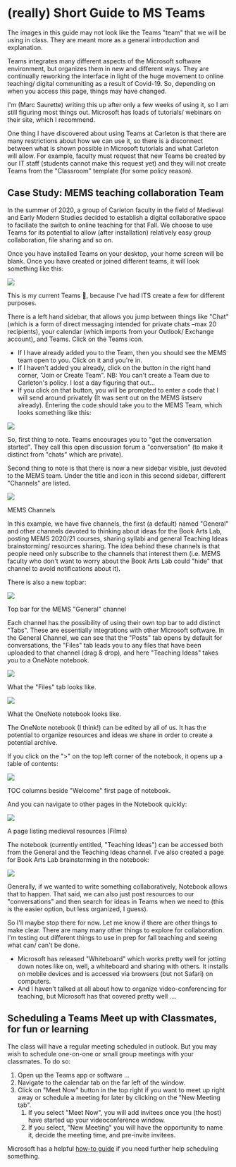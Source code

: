 # (really) Short Guide to MS Teams

The images in this guide may not look like the Teams "team" that we will be using in class. They are meant more as a general introduction and explanation.

Teams integrates many different aspects of the Microsoft software environment, but organizes them in new and different ways. They are continually reworking the interface in light of the huge movement to online teaching/ digital communiting as a result of Covid-19. So, depending on when you access this page, things may have changed.

I'm (Marc Saurette) writing this up after only a few weeks of using it, so I am still figuring most things out. Microsoft has loads of tutorials/ webinars on their site, which I recommend.

One thing I have discovered about using Teams at Carleton is that there are many restrictions about how we can use it, so there is a disconnect between what is shown possible in Microsoft tutorials and what Carleton will allow. For example, faculty must request that new Teams be created by our IT staff (students cannot make this request yet) and they will not create Teams from the "Classroom" template (for some policy reason).

## Case Study: MEMS teaching collaboration Team <a href="#case-study-mems-teaching-collaboration-team" id="case-study-mems-teaching-collaboration-team"></a>

In the summer of 2020, a group of Carleton faculty in the field of Medieval and Early Modern Studies decided to establish a digital collaborative space to faciliate the switch to online teaching for that Fall. We choose to use Teams for its potential to allow (after installation) relatively easy group collaboration, file sharing and so on.

Once you have installed Teams on your desktop, your home screen will be blank. Once you have created or joined different teams, it will look something like this:

![](https://gblobscdn.gitbook.com/assets%2F-M4yKpPlPdQosdDQEEYo%2F-M9PNF5ozxUowGi7TFoD%2F-M9TShwWDsGlUB8Dr1Ng%2FScreen%20Shot%202020-06-10%20at%209.33.25%20AM.png?alt=media\&token=21245dd4-cf57-4152-b8a4-5e14ba35f2da)

This is my current Teams 🏡, because I've had ITS create a few for different purposes.

There is a left hand sidebar, that allows you jump between things like "Chat" (which is a form of direct messaging intended for private chats –max 20 recipients), your calendar (which imports from your Outlook/ Exchange account), and Teams. Click on the Teams icon.

* If I have already added you to the Team, then you should see the MEMS team open to you. Click on it and you're in.
* If I haven't added you already, click on the button in the right hand corner, "Join or Create Team". NB: You can't create a Team due to Carleton's policy. I lost a day figuring that out...
* If you click on that button, you will be prompted to enter a code that I will send around privately (It was sent out on the MEMS listserv already). Entering the code should take you to the MEMS Team, which looks something like this:

![](https://gblobscdn.gitbook.com/assets%2F-M4yKpPlPdQosdDQEEYo%2F-M9PNF5ozxUowGi7TFoD%2F-M9TV48paS3JfbxbCLHE%2FScreen%20Shot%202020-06-10%20at%209.36.32%20AM.png?alt=media\&token=0be25977-66a2-4105-b31e-86b8e27b5eec)

So, first thing to note. Teams encourages you to "get the conversation started". They call this open discussion forum a "conversation" (to make it distinct from "chats" which are private).

Second thing to note is that there is now a new sidebar visible, just devoted to the MEMS team. Under the title and icon in this second sidebar, different "Channels" are listed.

![](https://gblobscdn.gitbook.com/assets%2F-M4yKpPlPdQosdDQEEYo%2F-M9PNF5ozxUowGi7TFoD%2F-M9TWVNwgbDC5fN6u3It%2FScreen%20Shot%202020-06-10%20at%209.56.17%20AM.png?alt=media\&token=4c2ee73a-050f-48ea-877b-e534f03f3f69)

MEMS Channels

In this example, we have five channels, the first (a default) named "General" and other channels devoted to thinking about ideas for the Book Arts Lab, posting MEMS 2020/21 courses, sharing syllabi and general Teaching Ideas brainstorming/ resources sharing. The idea behind these channels is that people need only subscribe to the channels that interest them (i.e. MEMS faculty who don't want to worry about the Book Arts Lab could "hide" that channel to avoid notifications about it).

There is also a new topbar:

![](https://gblobscdn.gitbook.com/assets%2F-M4yKpPlPdQosdDQEEYo%2F-M9PNF5ozxUowGi7TFoD%2F-M9TXWdth\_8pxelCp0i\_%2FScreen%20Shot%202020-06-10%20at%209.56.30%20AM.png?alt=media\&token=86d706fd-9261-425b-ab2b-7fab27131c8e)

Top bar for the MEMS "General" channel

Each channel has the possibility of using their own top bar to add distinct "Tabs". These are essentially integrations with other Microsoft software. In the General Channel, we can see that the "Posts" tab opens by default for conversations, the "Files" tab leads you to any files that have been uploaded to that channel (drag & drop), and here "Teaching Ideas" takes you to a OneNote notebook.

![](https://gblobscdn.gitbook.com/assets%2F-M4yKpPlPdQosdDQEEYo%2F-M9PNF5ozxUowGi7TFoD%2F-M9TYe5onVtdjgtvVJOG%2FScreen%20Shot%202020-06-10%20at%209.38.27%20AM.png?alt=media\&token=bd836051-35c5-4b3f-85a1-d8d2314a6e79)

What the "Files" tab looks like.

![](https://gblobscdn.gitbook.com/assets%2F-M4yKpPlPdQosdDQEEYo%2F-M9PNF5ozxUowGi7TFoD%2F-M9TYok9dAxkgM0SpBz9%2FScreen%20Shot%202020-06-10%20at%209.38.46%20AM.png?alt=media\&token=9c096563-d34f-4b23-b7fb-b4fbb345ad6a)

What the OneNote notebook looks like.

The OneNote notebook (I think!) can be edited by all of us. It has the potential to organize resources and ideas we share in order to create a potential archive.

If you click on the ">" on the top left corner of the notebook, it opens up a table of contents:

![](https://gblobscdn.gitbook.com/assets%2F-M4yKpPlPdQosdDQEEYo%2F-M9PNF5ozxUowGi7TFoD%2F-M9TZihoyCYz3nQndx1i%2FScreen%20Shot%202020-06-10%20at%209.38.56%20AM.png?alt=media\&token=630a852a-7eb7-4517-984d-a743cf739c93)

TOC columns beside "Welcome" first page of notebook.

And you can navigate to other pages in the Notebook quickly:

![](https://gblobscdn.gitbook.com/assets%2F-M4yKpPlPdQosdDQEEYo%2F-M9PNF5ozxUowGi7TFoD%2F-M9T\_24fdKCn\_TUY2wDk%2FScreen%20Shot%202020-06-10%20at%209.39.09%20AM.png?alt=media\&token=0db1e494-c82e-4c5a-9acc-313b74df32a2)

A page listing medieval resources (Films)

The notebook (currently entitled, "Teaching Ideas") can be accessed both from the General and the Teaching Ideas channel. I've also created a page for Book Arts Lab brainstorming in the notebook:

![](https://gblobscdn.gitbook.com/assets%2F-M4yKpPlPdQosdDQEEYo%2F-M9PNF5ozxUowGi7TFoD%2F-M9TawHN8k4jdA505N0o%2FScreen%20Shot%202020-06-10%20at%2010.17.41%20AM.png?alt=media\&token=e461648e-3f35-4302-902e-7b6595d8c20d)

Generally, if we wanted to write something collaboratively, Notebook allows that to happen. That said, we can also just post resources to our "conversations" and then search for ideas in Teams when we need to (this is the easier option, but less organized, I guess).

So I'll maybe stop there for now. Let me know if there are other things to make clear. There are many many other things to explore for collaboration. I'm testing out different things to use in prep for fall teaching and seeing what can/ can't be done.

* Microsoft has released "Whiteboard" which works pretty well for jotting down notes like on, well, a whiteboard and sharing with others. It installs on mobile devices and is accessed via browsers (but not Safari) on computers.
* And I haven't talked at all about how to organize video-conferencing for teaching, but Microsoft has that covered pretty well ....

## Scheduling a Teams Meet up with Classmates, for fun or learning <a href="#scheduling-a-teams-meet-up-with-classmates-for-fun-or-learning" id="scheduling-a-teams-meet-up-with-classmates-for-fun-or-learning"></a>

The class will have a regular meeting scheduled in outlook. But you may wish to schedule one-on-one or small group meetings with your classmates. To do so:

1. Open up the Teams app or software ...
2. Navigate to the calendar tab on the far left of the window.
3. Click on "Meet Now" button in the top right if you want to meet up right away or schedule a meeting for later by clicking on the "New Meeting tab".
   1. If you select "Meet Now", you will add invitees once you (the host) have started up your videoconference window.
   2. If you select, "New Meeting" you will have the opportunity to name it, decide the meeting time, and pre-invite invitees.

Microsoft has a helpful [how-to guide](https://support.office.com/en-us/article/schedule-a-meeting-in-teams-943507a9-8583-4c58-b5d2-8ec8265e04e5) if you need further help scheduling something.
